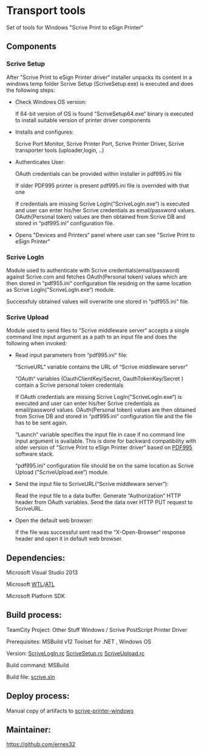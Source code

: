 Transport tools
===============

Set of tools for Windows "Scrive Print to eSign Printer“

Components
----------

### Scrive Setup

After "Scrive Print to eSign Printer driver“ installer unpacks its
content in a windows temp folder Scrive Setup (ScriveSetup.exe) is
executed and does the following steps:

-   Check Windows OS version:

    If 64-bit version of OS is found “ScriveSetup64.exe“ binary is executed to install suitable version
    of printer driver components

-   Installs and configures:

    Scrive Port Monitor, Scrive Printer Port, Scrive Printer Driver, Scrive transporter tools (uploader,login, ..)

-   Authenticates User:

    OAuth credentials can be provided within installer in pdf995.ini file

    If older PDF995 printer is present pdf995.ini file is overrided with that one

    If credentials are missing Scrive LogIn("ScriveLogIn.exe“) is executed and user can enter
    his/her Scrive credentials as email/password values.
    OAuth(Personal token) values are then obtained from Scrive DB and stored in “pdf995.ini“ configuration file.
    
-   Opens "Devices and Printers“ panel where user can see "Scrive Print to eSign Printer“

### Scrive LogIn

Module used to authenticate with Scrive credentials(email/password) against Scrive.com and fetches OAuth(Personal token) values which are
then stored in “pdf955.ini“ configuration file residnig on the same location as Scrive LogIn("ScriveLogIn.exe“) module.

Successfuly obtained values will overwrite one stored in “pdf955.ini“ file.

### Scrive Upload

Module used to send files to “Scrive middleware server“ accepts a single
command line input argument as a path to an input file and does the
following when invoked:

-   Read input parameters from “pdf995.ini“ file:
    
    “ScriveURL“ variable contains the URL of “Scrive middleware server“

    “OAuth“ variables (OauthClientKey/Secret, OauthTokenKey/Secret ) 
    contain a Scrive personal token credentials
    
    If OAuth credentials are missing Scrive LogIn("ScriveLogIn.exe“) is executed and user can enter his/her Scrive credentials as
    email/password values. OAuth(Personal token) values are then obtained from Scrive DB and stored in “pdf995.ini“ configuration
    file and the file has to be sent again.
    
    “Launch“ variable specifies the input file in case if no command line input argument is available. 
    This is done for backward compatibility with older version of "Scrive Print to eSign Printer driver“ based on
    [PDF995](http://www.pdf995.com/) software stack.
    
    “pdf995.ini“ configuration file should be on the same location as Scrive Upload ("ScriveUpload.exe“) module.
    
-   Send the input file to ScriveURL(“Scrive middleware server“):

    Read the input file to a data buffer.
    Generate “Authorization“ HTTP header from OAuth variables.
    Send the data over HTTP PUT request to ScriveURL.
    
-   Open the default web browser:

    If the file was successful sent read the “X-Open-Browser“ response header and open it in default
    web browser.

Dependencies:
-------------

Microsoft Visual Studio 2013

Microsoft
[WTL](https://en.wikipedia.org/wiki/Windows_Template_Library)/[ATL](https://en.wikipedia.org/wiki/Active_Template_Library)

Microsoft Platform SDK

Build process:
--------------

TeamCity Project: Other Stuff Windows / Scrive PostScript Printer Driver 

Prerequisites: MSBuild v12 Toolset for .NET , Windows OS

Version:
[ScriveLogIn.rc](https://github.com/scrive/transporter/blob/master/login/ScriveUpload.rc)
[ScriveSetup.rc](https://github.com/scrive/transporter/blob/master/setup/ScriveSetup.rc)
[ScriveUpload.rc](https://github.com/scrive/transporter/blob/master/uploader/ScriveUpload.rc)

Build command: MSBuild

Build file: [scrive.sln](https://github.com/scrive/transporter/blob/master/scrive.sln)

Deploy process:
---------------

Manual copy of artifacts to [scrive-printer-windows](https://github.com/scrive/scrive-printer-windows)

Maintainer:
-----------

[<https://github.com/ernes32>](https://github.com/ernes32)
